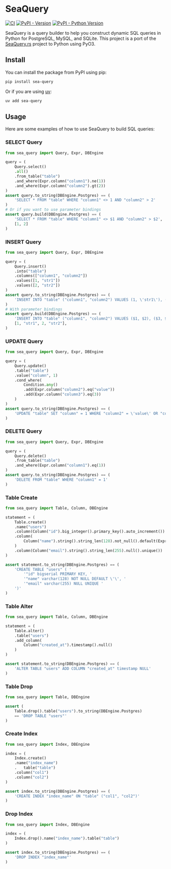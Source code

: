 # SeaQuery

[![CI](https://github.com/oldani/sea-query/actions/workflows/release.yml/badge.svg)](https://github.com/oldani/sea-query/actions/workflows/release.yml)
[![PyPI - Version](https://img.shields.io/pypi/v/sea-query)](https://pypi.org/project/sea-query/)
[![PyPI - Python Version](https://img.shields.io/pypi/pyversions/sea-query)](https://pypi.org/project/sea-query/)

SeaQuery is a query builder to help you construct dynamic SQL queries in Python for PostgreSQL, MySQL, and SQLite.
This project is a port of the [SeaQuery.rs](https://github.com/SeaQL/sea-query-rs) project to Python using PyO3.

## Install

You can install the package from PyPI using pip:

```bash
pip install sea-query
```

Or if you are using [uv](https://github.com/astral-sh/uv):

```bash
uv add sea-query
```

## Usage

Here are some examples of how to use SeaQuery to build SQL queries:

### SELECT Query

```python
from sea_query import Query, Expr, DBEngine

query = (
    Query.select()
    .all()
    .from_table("table")
    .and_where(Expr.column("column1").ne(1))
    .and_where(Expr.column("column2").gt(2))
)
assert query.to_string(DBEngine.Postgres) == (
    'SELECT * FROM "table" WHERE "column1" <> 1 AND "column2" > 2'
)
# Or if you want to use parameter bindings
assert query.build(DBEngine.Postgres) == (
    'SELECT * FROM "table" WHERE "column1" <> $1 AND "column2" > $2',
    [1, 2]
)
```

### INSERT Query

```python
from sea_query import Query, Expr, DBEngine

query = (
    Query.insert()
    .into("table")
    .columns(["column1", "column2"])
    .values([1, "str1"])
    .values([2, "str2"])
)
assert query.to_string(DBEngine.Postgres) == (
    'INSERT INTO "table" ("column1", "column2") VALUES (1, \'str1\'), (2, \'str2\')'
)
# With parameter bindings
assert query.build(DBEngine.Postgres) == (
    'INSERT INTO "table" ("column1", "column2") VALUES ($1, $2), ($3, $4)',
    [1, "str1", 2, "str2"],
)
```

### UPDATE Query

```python
from sea_query import Query, Expr, DBEngine

query = (
    Query.update()
    .table("table")
    .value("column", 1)
    .cond_where(
        Condition.any()
        .add(Expr.column("column2").eq("value"))
        .add(Expr.column("column3").eq(3))
    )
)
assert query.to_string(DBEngine.Postgres) == (
    'UPDATE "table" SET "column" = 1 WHERE "column2" = \'value\' OR "column3" = 3'
)
```

### DELETE Query

```python
from sea_query import Query, Expr, DBEngine

query = (
    Query.delete()
    .from_table("table")
    .and_where(Expr.column("column1").eq(1))
)
assert query.to_string(DBEngine.Postgres) == (
    'DELETE FROM "table" WHERE "column1" = 1'
)
```

### Table Create

```python
from sea_query import Table, Column, DBEngine

statement = (
    Table.create()
    .name("users")
    .column(Column("id").big_integer().primary_key().auto_increment())
    .column(
        Column("name").string().string_len(128).not_null().default(Expr.value(""))
    )
    .column(Column("email").string().string_len(255).null().unique())
)

assert statement.to_string(DBEngine.Postgres) == (
    'CREATE TABLE "users" ( '
        '"id" bigserial PRIMARY KEY, '
        '"name" varchar(128) NOT NULL DEFAULT \'\', '
        '"email" varchar(255) NULL UNIQUE '
    ')'
)
```

### Table Alter

```python
from sea_query import Table, Column, DBEngine

statement = (
    Table.alter()
    .table("users")
    .add_column(
        Column("created_at").timestamp().null()
    )
)

assert statement.to_string(DBEngine.Postgres) == (
    'ALTER TABLE "users" ADD COLUMN "created_at" timestamp NULL'
)
```

### Table Drop

```python
from sea_query import Table, DBEngine

assert (
    Table.drop().table("users").to_string(DBEngine.Postgres)
    == 'DROP TABLE "users"'
)
```

### Create Index

```python
from sea_query import Index, DBEngine

index = (
    Index.create()
    .name("index_name")
    .   table("table")
    .column("col1")
    .column("col2")
)

assert index.to_string(DBEngine.Postgres) == (
    'CREATE INDEX "index_name" ON "table" ("col1", "col2")'
)
```

### Drop Index

```python
from sea_query import Index, DBEngine

index = (
    Index.drop().name("index_name").table("table")
)

assert index.to_string(DBEngine.Postgres) == (
    'DROP INDEX "index_name"'
)
```
